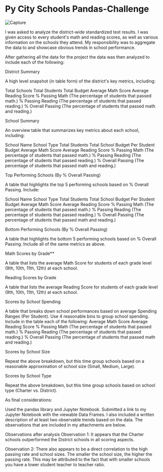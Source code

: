 # Py City Schools Pandas-Challenge

![Capture](https://user-images.githubusercontent.com/66078772/91493170-84cf7a80-e87c-11ea-950e-9c2d04085091.PNG)


I was asked to analyze the district-wide standardized test results. I was given access to every student's math and reading scores, as well as various information on the schools they attend. My responsibility was to aggregate the data to and showcase obvious trends in school performance.

After gathering all the data for the project the data was then analyzed to include each of the following:

District Summary

A high level snapshot (in table form) of the district's key metrics, including:

Total Schools
Total Students
Total Budget
Average Math Score
Average Reading Score
% Passing Math (The percentage of students that passed math.)
% Passing Reading (The percentage of students that passed reading.)
% Overall Passing (The percentage of students that passed math and reading.)



School Summary

An overview table that summarizes key metrics about each school, including:

School Name
School Type
Total Students
Total School Budget
Per Student Budget
Average Math Score
Average Reading Score
% Passing Math (The percentage of students that passed math.)
% Passing Reading (The percentage of students that passed reading.)
% Overall Passing (The percentage of students that passed math and reading.)


Top Performing Schools (By % Overall Passing)

A table that highlights the top 5 performing schools based on % Overall Passing. Include:

School Name
School Type
Total Students
Total School Budget
Per Student Budget
Average Math Score
Average Reading Score
% Passing Math (The percentage of students that passed math.)
% Passing Reading (The percentage of students that passed reading.)
% Overall Passing (The percentage of students that passed math and reading.)




Bottom Performing Schools (By % Overall Passing)

A table that highlights the bottom 5 performing schools based on % Overall Passing. Include all of the same metrics as above.


Math Scores by Grade**

A table that lists the average Math Score for students of each grade level (9th, 10th, 11th, 12th) at each school.

Reading Scores by Grade

A table that lists the average Reading Score for students of each grade level (9th, 10th, 11th, 12th) at each school.


Scores by School Spending

A table that breaks down school performances based on average Spending Ranges (Per Student). Use 4 reasonable bins to group school spending. Include in the table each of the following:
Average Math Score
Average Reading Score
% Passing Math (The percentage of students that passed math.)
% Passing Reading (The percentage of students that passed reading.)
% Overall Passing (The percentage of students that passed math and reading.)




Scores by School Size

Repeat the above breakdown, but this time group schools based on a reasonable approximation of school size (Small, Medium, Large).



Scores by School Type

Repeat the above breakdown, but this time group schools based on school type (Charter vs. District).

As final considerations:

Used the pandas library and Jupyter Notebook.
Submitted a link to my Jupyter Notebook with the viewable Data Frames.
I also included a written description of at least two observable trends based on the data.  The observations that are included in my attachments are below. 

Observations after analysis
Observation 1:  It appears that the Charter schools outperformed the District schools in all scoring aspects.

Observation 2:  There also appears to be a direct correlation to the high passing rate and school sizes.  The smaller the school size, the higher the passing rate.  This may be attributed to the fact that with smaller schools you have a lower student teacher to teacher ratio. 





